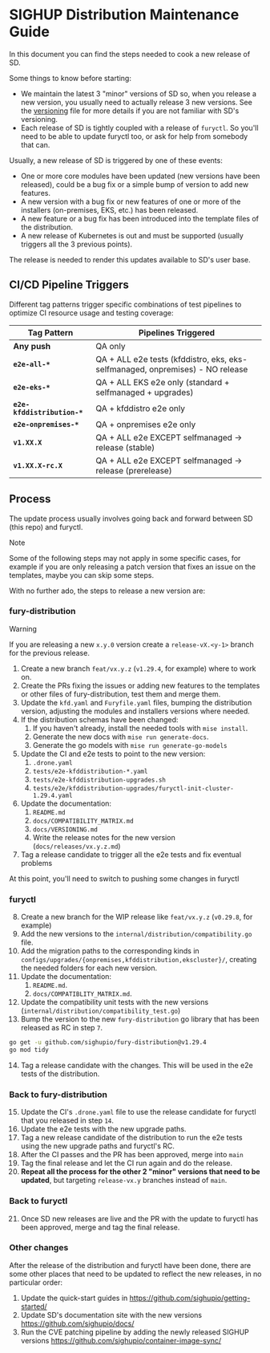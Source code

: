 # SIGHUP Distribution Maintenance Guide

In this document you can find the steps needed to cook a new release of SD.

Some things to know before starting:

- We maintain the latest 3 "minor" versions of SD so, when you release a new version, you usually need to actually release 3 new versions. See the [versioning](docs/VERSIONING.md) file for more details if you are not familiar with SD's versioning.
- Each release of SD is tightly coupled with a release of `furyctl`. So you'll need to be able to update furyctl too, or ask for help from somebody that can.

Usually, a new release of SD is triggered by one of these events:

- One or more core modules have been updated (new versions have been released), could be a bug fix or a simple bump of version to add new features.
- A new version with a bug fix or new features of one or more of the installers (on-premises, EKS, etc.) has been released.
- A new feature or a bug fix has been introduced into the template files of the distribution.
- A new release of Kubernetes is out and must be supported (usually triggers all the 3 previous points).

The release is needed to render this updates available to SD's user base.

## CI/CD Pipeline Triggers

Different tag patterns trigger specific combinations of test pipelines to optimize CI resource usage and testing coverage:

| Tag Pattern                 | Pipelines Triggered                                                           |
| --------------------------- | ----------------------------------------------------------------------------- |
| **Any push**                | QA only                                                                       |
| **`e2e-all-*`**             | QA + ALL e2e tests (kfddistro, eks, eks-selfmanaged, onpremises) - NO release |
| **`e2e-eks-*`**             | QA + ALL EKS e2e only (standard + selfmanaged + upgrades)                     |
| **`e2e-kfddistribution-*`** | QA + kfddistro e2e only                                                       |
| **`e2e-onpremises-*`**      | QA + onpremises e2e only                                                      |
| **`v1.XX.X`**               | QA + ALL e2e EXCEPT selfmanaged → release (stable)                            |
| **`v1.XX.X-rc.X`**          | QA + ALL e2e EXCEPT selfmanaged → release (prerelease)                        |

## Process

The update process usually involves going back and forward between SD (this repo) and furyctl.

> [!NOTE]
> Some of the following steps may not apply in some specific cases, for example if you are only releasing a patch version that fixes an issue on the templates, maybe you can skip some steps.

With no further ado, the steps to release a new version are:

### fury-distribution

> [!WARNING]
> If you are releasing a new `x.y.0` version create a `release-vX.<y-1>` branch for the previous release.

1. Create a new branch `feat/vx.y.z` (`v1.29.4`, for example) where to work on.
2. Create the PRs fixing the issues or adding new features to the templates or other files of fury-distribution, test them and merge them.
3. Update the `kfd.yaml` and `Furyfile.yaml` files, bumping the distribution version, adjusting the modules and installers versions where needed.
4. If the distribution schemas have been changed:
   1. If you haven't already, install the needed tools with `mise install`.
   2. Generate the new docs with `mise run generate-docs`.
   3. Generate the go models with `mise run generate-go-models`
5. Update the CI and e2e tests to point to the new version:
   1. `.drone.yaml`
   2. `tests/e2e-kfddistribution-*.yaml`
   3. `tests/e2e-kfddistribution-upgrades.sh`
   4. `tests/e2e/kfddistribution-upgrades/furyctl-init-cluster-1.29.4.yaml`
6. Update the documentation:
   1. `README.md`
   2. `docs/COMPATIBILITY_MATRIX.md`
   3. `docs/VERSIONING.md`
   4. Write the release notes for the new version (`docs/releases/vx.y.z.md`)
7. Tag a release candidate to trigger all the e2e tests and fix eventual problems

At this point, you'll need to switch to pushing some changes in furyctl

### furyctl

8. Create a new branch for the WIP release like `feat/vx.y.z` (`v0.29.8`, for example)
9. Add the new versions to the `internal/distribution/compatibility.go` file.
10. Add the migration paths to the corresponding kinds in `configs/upgrades/{onpremises,kfddistribution,ekscluster}/`, creating the needed folders for each new version.
11. Update the documentation:
    1. `README.md`.
    2. `docs/COMPATIBLITY_MATRIX.md`.
12. Update the compatibility unit tests with the new versions (`internal/distribution/compatibility_test.go`)
13. Bump the version to the new `fury-distribution` go library that has been released as RC in step `7`.

```bash
go get -u github.com/sighupio/fury-distribution@v1.29.4
go mod tidy
```

14. Tag a release candidate with the changes. This will be used in the e2e tests of the distribution.

### Back to fury-distribution

15. Update the CI's `.drone.yaml` file to use the release candidate for furyctl that you released in step `14`.
16. Update the e2e tests with the new upgrade paths.
17. Tag a new release candidate of the distribution to run the e2e tests using the new upgrade paths and furyctl's RC.
18. After the CI passes and the PR has been approved, merge into `main`
19. Tag the final release and let the CI run again and do the release.
20. **Repeat all the process for the other 2 "minor" versions that need to be updated**, but targeting `release-vx.y` branches instead of `main`.

### Back to furyctl

21. Once SD new releases are live and the PR with the update to furyctl has been approved, merge and tag the final release.

### Other changes

After the release of the distribution and furyctl have been done, there are some other places that need to be updated to reflect the new releases, in no particular order:

1. Update the quick-start guides in https://github.com/sighupio/getting-started/
2. Update SD's documentation site with the new versions https://github.com/sighupio/docs/
3. Run the CVE patching pipeline by adding the newly released SIGHUP versions https://github.com/sighupio/container-image-sync/
